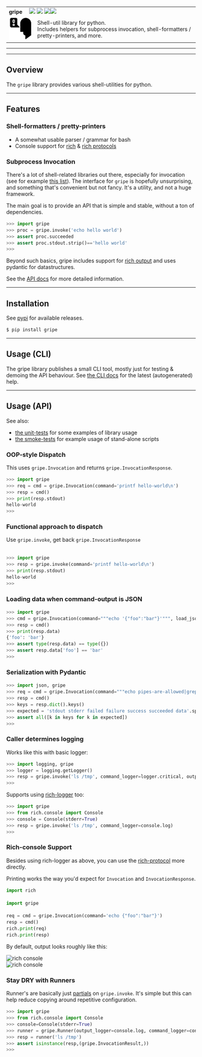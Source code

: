 <table>
  <tr>
    <td colspan=2>
      <strong>gripe</strong>&nbsp;&nbsp;&nbsp;&nbsp;
      <a href=https://pypi.org/project/gripe><img src="https://img.shields.io/pypi/l/gripe.svg"></a>
      <a href=https://pypi.org/project/gripe><img src="https://badge.fury.io/py/gripe.svg"></a>
      <a href="https://github.com/elo-enterprises/gripe/actions/workflows/python-publish.yml"><img src="https://github.com/elo-enterprises/gripe/actions/workflows/python-publish.yml/badge.svg"></a><a href="https://github.com/elo-enterprises/gripe/actions/workflows/python-test.yml"><img src="https://github.com/elo-enterprises/gripe/actions/workflows/python-test.yml/badge.svg"></a>
    </td>
  </tr>
  <tr>
    <td width=15%><img src=https://raw.githubusercontent.com/elo-enterprises/gripe/master/img/icon.png style="width:150px"></td>
    <td>
      Shell-util library for python.  <br/>
      Includes helpers for subprocess invocation, shell-formatters / pretty-printers, and more.
      <br/>
    </td>
  </tr>
</table>

---------------------------------------------------------------------------------




---------------------------------------------------------------------------------

## Overview

The `gripe` library provides various shell-utilities for python.

-------------------------------------------------------------------------------

## Features

### Shell-formatters / pretty-printers

* A somewhat usable parser / grammar for bash
* Console support for [rich](https://rich.readthedocs.io/en/stable/index.html) & [rich protocols](https://rich.readthedocs.io/en/stable/protocol.html)

### Subprocess Invocation

There's a lot of shell-related libraries out there, especially for invocation (see for example [this list](https://www.pyinvoke.org/prior-art.html)).
The interface for `gripe` is hopefully unsurprising, and something that's convenient but not fancy.  It's a utility, and not a huge framework.  

The main goal is to provide an API that is simple and stable, without a ton of dependencies.

```python
>>> import gripe 
>>> proc = gripe.invoke('echo hello world')
>>> assert proc.succeeded
>>> assert proc.stdout.strip()=='hello world'
>>>
```

Beyond such basics, gripe includes support for [rich output](#) and uses pydantic for datastructures.

See the [API docs](#usage-api) for more detailed information.  


---------------------------------------------------------------------------------

## Installation

See [pypi](https://pypi.org/project/gripe/) for available releases.

```bash
$ pip install gripe
```

---------------------------------------------------------------------------------

## Usage (CLI)

The gripe library publishes a small CLI tool, mostly just for testing & demoing the API behaviour. See [the CLI docs](docs/cli/) for the latest (autogenerated) help.

-------------------------------------------------------------------------------

## Usage (API)

See also:

* [the unit-tests](tests/units) for some examples of library usage
* [the smoke-tests](tests/smoke/test.sh) for example usage of stand-alone scripts

### OOP-style Dispatch 

This uses `gripe.Invocation` and returns `gripe.InvocationResponse`.

```python
>>> import gripe 
>>> req = cmd = gripe.Invocation(command='printf hello-world\n')
>>> resp = cmd()
>>> print(resp.stdout)
hello-world
>>>
```

### Functional approach to dispatch

Use `gripe.invoke`, get back `gripe.InvocationResponse` 

```python

>>> import gripe 
>>> resp = gripe.invoke(command='printf hello-world\n')
>>> print(resp.stdout)
hello-world
>>>
```

### Loading data when command-output is JSON

```python
>>> import gripe 
>>> cmd = gripe.Invocation(command="""echo '{"foo":"bar"}'""", load_json=True)
>>> resp = cmd()
>>> print(resp.data)
{'foo': 'bar'}
>>> assert type(resp.data) == type({})
>>> assert resp.data['foo'] == 'bar'
>>>
```

### Serialization with Pydantic

```python
>>> import json, gripe 
>>> req = cmd = gripe.Invocation(command="""echo pipes-are-allowed|grep allowed""")
>>> resp = cmd()
>>> keys = resp.dict().keys()
>>> expected = 'stdout stderr failed failure success succeeded data'.split()
>>> assert all([k in keys for k in expected])
>>>
```

### Caller determines logging 

Works like this with basic logger:

```python
>>> import logging, gripe 
>>> logger = logging.getLogger()
>>> resp = gripe.invoke('ls /tmp', command_logger=logger.critical, output_logger=logger.warning)
>>>
```

Supports using [rich-logger](https://rich.readthedocs.io/en/stable/logging.html) too:

```python
>>> import gripe 
>>> from rich.console import Console 
>>> console = Console(stderr=True)
>>> resp = gripe.invoke('ls /tmp', command_logger=console.log)
>>>
```

### Rich-console Support

Besides using rich-logger as above, you can use the [rich-protocol](https://rich.readthedocs.io/en/stable/protocol.html) more directly.  

Printing works the way you'd expect for `Invocation` and `InvocationResponse`.

```python
import rich

import gripe

req = cmd = gripe.Invocation(command='echo {"foo":"bar"}')
resp = cmd()
rich.print(req)
rich.print(resp)
```
By default, output looks roughly like this:

![rich console](https://raw.githubusercontent.com/elo-enterprises/gripe/master/img/rich-1.png)
<br/>
![rich console](https://raw.githubusercontent.com/elo-enterprises/gripe/master/img/rich-2.png)

### Stay DRY with Runners

Runner's are basically just [partials](https://en.wikipedia.org/wiki/Partial_application) on `gripe.invoke`.  It's simple but this can help reduce copying around repetitive configuration.

```python
>>> import gripe 
>>> from rich.console import Console 
>>> console=Console(stderr=True)
>>> runner = gripe.Runner(output_logger=console.log, command_logger=console.log)
>>> resp = runner('ls /tmp')
>>> assert isinstance(resp,(gripe.InvocationResult,))
>>>
```
